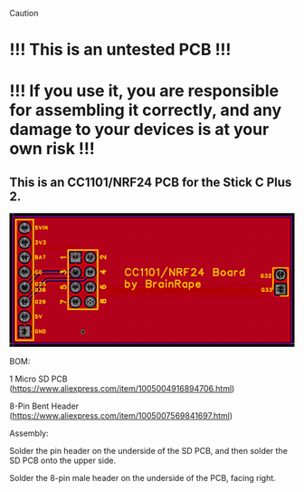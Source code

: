 > [!CAUTION]
> # !!! This is an untested PCB !!!
> # !!! If you use it, you are responsible for assembling it correctly, and any damage to your devices is at your own risk !!!

## This is an CC1101/NRF24 PCB for the Stick C Plus 2.

![Preview of the CC1101/NRF24 PCB for the Stick C Plus 2](/Stick_C_Plus_2/M5Stick_C_Plus_2_CC1101_NRF24_Board/Stick_CC1101.png)

BOM:

1 Micro SD PCB (https://www.aliexpress.com/item/1005004916894706.html)

8-Pin Bent Header (https://www.aliexpress.com/item/1005007569841697.html)

Assembly:

Solder the pin header on the underside of the SD PCB, and then solder the SD PCB onto the upper side.

Solder the 8-pin male header on the underside of the PCB, facing right.
